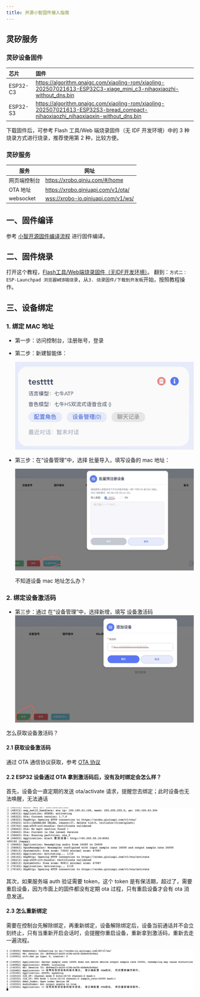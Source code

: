 ```yaml
---
title: 开源小智固件接入指南
---
```


## 灵矽服务

### 灵矽设备固件

| 芯片     | 固件                                                         |
| :------- | :----------------------------------------------------------- |
| ESP32-C3 | <https://algorithm.qnaigc.com/xiaoling-rom/xiaoling-202507021613-ESP32C3-xiage_mini_c3-nihaoxiaozhi-without_dns.bin> |
| ESP32-S3 | <https://algorithm.qnaigc.com/xiaoling-rom/xiaoling-202507021613-ESP32S3-bread_compact-nihaoxiaozhi_nihaoxiaoxin-without_dns.bin> |


下载固件后，可参考 Flash 工具/Web 端烧录固件（无 IDF 开发环境）中的 3 种烧录方式进行烧录，推荐使用第 2 种，比较方便。

### 灵矽服务

| 服务         | 网址                                 |
| ------------ | ------------------------------------ |
| 网页端控制台 | <https://xrobo.qiniu.com/#/home>     |
| OTA 地址     | <https://xrobo.qiniuapi.com/v1/ota/> |
| websocket    | <wss://xrobo-io.qiniuapi.com/v1/ws/> |



## 一、固件编译

参考 [小智开源固件编译流程](https://github.com/xinnan-tech/xiaozhi-esp32-server/blob/main/docs/firmware-build.md) 进行固件编译。

## 二、固件烧录

打开这个教程，[Flash工具/Web端烧录固件（无IDF开发环境）](https://ccnphfhqs21z.feishu.cn/wiki/Zpz4wXBtdimBrLk25WdcXzxcnNS)。 翻到：`方式二：ESP-Launchpad 浏览器WEB端烧录`，从`3. 烧录固件/下载到开发板`开始，按照教程操作。

## 三、设备绑定

### 1. 绑定 MAC 地址

- 第一步：访问控制台，注册账号，登录

- 第二步：新建智能体：

  <img src="./imgs/device-bind/agentcard-eg.png">

- 第三步：在“设备管理”中，选择 批量导入，填写设备的 mac 地址：

  <img src="./imgs/device-bind/device-import.png">

  不知道设备 mac 地址怎么办？

### 2. 绑定设备激活码

- 第三步：通过 在“设备管理”中，选择新增，填写 设备激活码
  <img src="./imgs/device-bind/3.device-code.png">

怎么获取设备激活码？

#### 2.1 获取设备激活码

通过 OTA 通信协议获取，参考 [OTA 协议](/xrobot/platform/OTA)

#### 2.2 ESP32 设备通过 OTA 拿到激活码后，没有及时绑定会怎么样？

首先，设备会一直定期的发送 ota/activate 请求，提醒您去绑定；此时设备也无法唤醒，无法通话

<img src="./imgs/device-bind/2.2.png" class="img-center">

其次，如果服务端 auth 验证需要 token，这个 token 是有保活期，超过了，需要重启设备，因为市面上的固件都没有定期 ota 过程，只有重启设备才会有 ota 消息发送。

#### 2.3 怎么重新绑定

需要在控制台先解除绑定，再重新绑定，设备解除绑定后，设备当前通话并不会立刻终止，只有当重新开启会话时，会提醒你重启设备，重新拿到激活码，重新去走一遍流程。

<img src="./imgs/device-bind/2.3.png" class="img-center">









